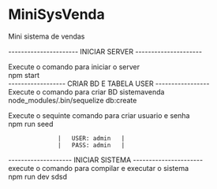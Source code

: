 # MiniSysVenda
Mini sistema de vendas

---------------------- INICIAR SERVER ---------------------                                                                  

Execute o comando para iniciar o server                                                                                      
npm start                                                                                                                                                                                        
------------------ CRIAR BD E TABELA USER -----------------                                                                    
Execute o comando para criar BD sistemavenda                                                                    
node_modules/.bin/sequelize db:create                                                                           

Execute o sequinte comando para criar usuario e senha                                                                       
npm run seed   

                  |   USER: admin   |                                                  
                  |   PASS: admin   |                    
                  

-------------------- INICIAR SISTEMA ----------------------                                                                
execute o comando para compilar e executar o sistema                                                  
npm run dev
sdsd

